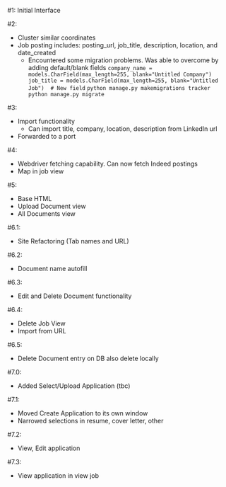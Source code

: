 #1: Initial Interface

#2:
- Cluster similar coordinates
- Job posting includes: posting_url, job_title, description, location, and date_created
    - Encountered some migration problems. Was able to overcome by adding default/blank fields
            ```
            company_name = models.CharField(max_length=255, blank="Untitled Company")
            job_title = models.CharField(max_length=255, blank="Untitled Job")  # New field
            ```
            ```
            python manage.py makemigrations tracker
            python manage.py migrate
            ```

#3:
- Import functionality
    - Can import title, company, location, description from LinkedIn url 
- Forwarded to a port

#4:
- Webdriver fetching capability. Can now fetch Indeed postings 
- Map in job view

#5:
- Base HTML
- Upload Document view
- All Documents view

#6.1:
- Site Refactoring (Tab names and URL)

#6.2: 
- Document name autofill

#6.3:
- Edit and Delete Document functionality

#6.4:
- Delete Job View
- Import from URL

#6.5:
- Delete Document entry on DB also delete locally

#7.0:
- Added Select/Upload Application (tbc)

#7.1:
- Moved Create Application to its own window
- Narrowed selections in resume, cover letter, other

#7.2:
- View, Edit application

#7.3:
- View application in view job